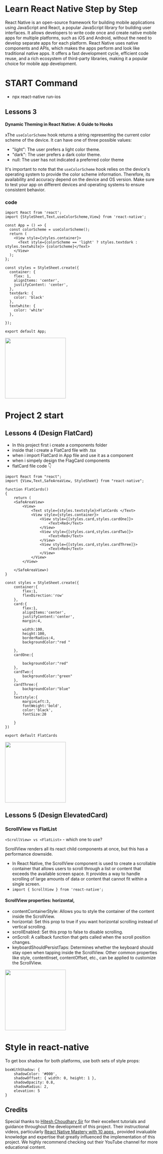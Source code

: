 
# Learn React Native Step by Step 
React Native is an open-source framework for building mobile applications using JavaScript and React, a popular JavaScript library for building user interfaces. It allows developers to write code once and create native mobile apps for multiple platforms, such as iOS and Android, without the need to develop separate apps for each platform. React Native uses native components and APIs, which makes the apps perform and look like traditional native apps. It offers a fast development cycle, efficient code reuse, and a rich ecosystem of third-party libraries, making it a popular choice for mobile app development.

# START Command
- npx react-native run-ios

## Lessons 3

#### Dynamic Theming in React Native: A Guide to Hooks

xThe `useColorScheme` hook returns a string representing the current color scheme of the device. It can have one of three possible values:

- "light": The user prefers a light color theme.
- "dark": The user prefers a dark color theme.
- null: The user has not indicated a preferred color theme

It's important to note that the `useColorScheme` hook relies on the device's operating system to provide the color scheme information. Therefore, its availability and accuracy depend on the device and OS version. Make sure to test your app on different devices and operating systems to ensure consistent behavior.
### code
````
import React from 'react';
import {StyleSheet,Text,useColorScheme,View} from 'react-native';
````
````
const App = () => {
  const colorScheme = useColorScheme();
  return (
    <View style={styles.container}>
      <Text style={colorScheme == 'light' ? styles.textdark : styles.textwhite}> {colorScheme}</Text>
    </View>
  );
};
````
````
const styles = StyleSheet.create({
  container: {
    flex: 1,
    alignItems: 'center',
    justifyContent: 'center',
  },
  textdark: {
    color: 'black'
  },
  textwhite: {
    color: 'white'
  },

});
````
````
export default App;
````

<img src="./projectImages/Project1.png" width=200  />

# Project 2 start 


## Lessons 4 (Design FlatCard)
- In this project first i create a components folder 
- inside that i create a FlatCard file with .tsx
- when i import FlatCard in App file and use it as a component 
- when i simpely design the FlagCard components
- flatCard file code  👇
````
import React from "react";
import {View,Text,SafeAreaView, StyleSheet} from "react-native";
````
````
function FlatCards()
{
    return (
    <SafeAreaView>
        <View>
            <Text style={styles.textstyle}>FlatCards </Text>
            <View style={styles.container}>
                <View style={[styles.card,styles.cardOne]}>
                    <Text>Red</Text>
                </View>
                <View style={[styles.card,styles.cardTwo]}>
                    <Text>Red</Text>
                </View>
                <View style={[styles.card,styles.cardThree]}>
                    <Text>Red</Text>
                </View>
            </View>
        </View>

    </SafeAreaView>)
}
````
````
const styles = StyleSheet.create({
    container:{ 
        flex:1,
        flexDirection:'row'
    },
    card:{
        flex:1,
        alignItems:'center',
        justifyContent:'center',
        margin:4,
    
        width:100,
        height:100,
        borderRadius:4,
        backgroundColor:"red "
        
    },
    cardOne:{
        
        backgroundColor:"red"
    },
    cardTwo:{
        backgroundColor:"green"
    },
    cardThree:{
        backgroundColor:"blue"
    },
    textstyle:{
        marginLeft:3,
        fontWeight:'bold',
        color:'black',
        fontSize:20

    }
})
````

````
export default FlatCards
````

<img src="./projectImages/Project2part1.png" width=200  />

## Lessons 5 (Design ElevatedCard)
###  ScrollView vs FlatList
`<ScrollView> vs <FlatList>` - which one to use?

ScrollView renders all its react child components at once, but this has a performance downside.

- In React Native, the ScrollView component is used to create a scrollable container that allows users to scroll through a list or content that exceeds the available screen space. It provides a way to handle scrolling of large amounts of data or content that cannot fit within a single screen.
- ```` import { ScrollView } from 'react-native'; ````
#### ScrollView properties:  horizontal,
- contentContainerStyle: Allows you to style the container of the content inside the ScrollView.
- horizontal: Set this prop to true if you want horizontal scrolling instead of vertical scrolling.
- scrollEnabled: Set this prop to false to disable scrolling.
- onScroll: A callback function that gets called when the scroll position changes.
- keyboardShouldPersistTaps: Determines whether the keyboard should stay open when tapping inside the ScrollView.
Other common properties like style, contentInset, contentOffset, etc., can be applied to customize the ScrollView.

<img src="./projectImages/Project2part2.png" width=200  />










# Style in react-native 
To get box shadow for both platforms, use both sets of style props:
````
boxWithShadow: {
    shadowColor: '#000',
    shadowOffset: { width: 0, height: 1 },
    shadowOpacity: 0.8,
    shadowRadius: 2,  
    elevation: 5
}
````






## Credits

Special thanks to [Hitesh Choudhary Sir](https://www.youtube.com/@HiteshChoudharydotcom) for their excellent tutorials and guidance throughout the development of this project. Their instructional videos, particularly [React Native Mastery with 10 apps ](https://www.youtube.com/watch?v=kGtEax1WQFg&list=PLRAV69dS1uWSjBBJ-egNNOd4mdblt1P4c&pp=iAQB), provided invaluable knowledge and expertise that greatly influenced the implementation of this project. We highly recommend checking out their YouTube channel for more educational content.

